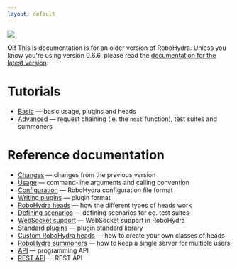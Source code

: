 ```yaml
---
layout: default
---
```

<div class="message warning">
  <img src="/static/img/dialog-warning.png"/>

  <strong>Oi!</strong> This is documentation is for an older version
  of RoboHydra. Unless you know you're using version 0.6.6, please
  read the <a href="../">documentation for the latest version</a>.
</div>

Tutorials
=========

* [Basic](tutorial/) &mdash; basic usage, plugins and heads
* [Advanced](tutorial/advanced/) &mdash; request chaining (ie. the
  `next` function), test suites and summoners

Reference documentation
=======================

* [Changes](changes/) &mdash; changes from the previous version
* [Usage](usage/) &mdash; command-line arguments and calling convention
* [Configuration](configuration/) &mdash; RoboHydra configuration file format
* [Writing plugins](plugins/) &mdash; plugin format
* [RoboHydra heads](heads/) &mdash; how the different types of heads work
* [Defining scenarios](scenarios/) &mdash; defining scenarios for eg. test suites
* [WebSocket support](websockets/) &mdash; WebSocket support in RoboHydra
* [Standard plugins](plugin-stdlib/) &mdash; plugin standard library
* [Custom RoboHydra heads](custom-heads/) &mdash; how to create your own classes of heads
* [RoboHydra summoners](summoners/) &mdash; how to keep a single server for multiple users
* [API](api/) &mdash; programming API
* [REST API](rest/) &mdash; REST API
